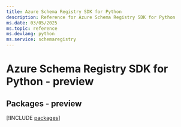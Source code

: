 ```yaml
---
title: Azure Schema Registry SDK for Python
description: Reference for Azure Schema Registry SDK for Python
ms.date: 03/05/2025
ms.topic: reference
ms.devlang: python
ms.service: schemaregistry
---
```

# Azure Schema Registry SDK for Python - preview
## Packages - preview
[!INCLUDE [packages](schema-registry-index.md)]